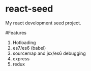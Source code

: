 # react-seed
My react development seed project. 

#Features

1. Hotloading
2. es7/es6 (babel)
3. sourcemap and jsx/es6 debugging
4. express
5. redux
